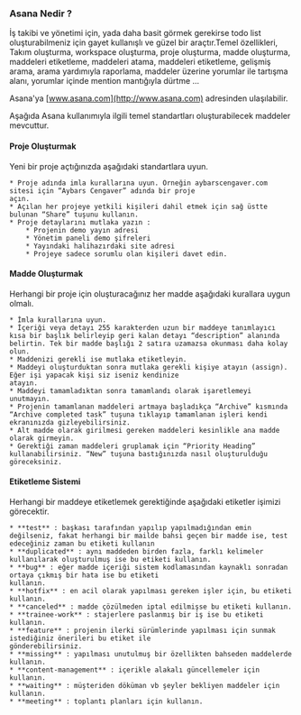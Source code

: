 ### Asana Nedir ? ###

  İş takibi ve yönetimi için, yada daha basit görmek gerekirse todo list oluşturabilmeniz için gayet kullanışlı ve
güzel bir araçtır.Temel özellikleri, Takım oluşturma, workspace oluşturma, proje oluşturma, madde oluşturma,
maddeleri etiketleme, maddeleri atama, maddeleri etiketleme, gelişmiş arama, arama yardımıyla raporlama,
maddeler üzerine yorumlar ile tartışma alanı, yorumlar içinde mention mantığıyla dürtme ...

  Asana'ya [www.asana.com](http://www.asana.com) adresinden ulaşılabilir.

Aşağıda Asana kullanımıyla ilgili temel standartları oluşturabilecek maddeler mevcuttur.

#### Proje Oluşturmak ####

Yeni bir proje açtığınızda aşağıdaki standartlara uyun.

    * Proje adında imla kurallarına uyun. Örneğin aybarscengaver.com sitesi için “Aybars Cengaver” adında bir proje
    açın.
    * Açılan her projeye yetkili kişileri dahil etmek için sağ üstte bulunan “Share” tuşunu kullanın.
    * Proje detaylarını mutlaka yazın :
        * Projenin demo yayın adresi
        * Yönetim paneli demo şifreleri
        * Yayındaki halihazırdaki site adresi
        * Projeye sadece sorumlu olan kişileri davet edin.


#### Madde Oluşturmak ####

Herhangi bir proje için oluşturacağınız her madde aşağıdaki kurallara uygun olmalı.

    * İmla kurallarına uyun.
    * İçeriği veya detayı 255 karakterden uzun bir maddeye tanımlayıcı kısa bir başlık belirleyip geri kalan detayı “description” alanında belirtin. Tek bir madde başlığı 2 satıra uzamazsa okunması daha kolay olun.
    * Maddenizi gerekli ise mutlaka etiketleyin.
    * Maddeyi oluşturduktan sonra mutlaka gerekli kişiye atayın (assign). Eğer işi yapacak kişi siz iseniz kendinize
    atayın.
    * Maddeyi tamamladıktan sonra tamamlandı olarak işaretlemeyi unutmayın.
    * Projenin tamamlanan maddeleri artmaya başladıkça “Archive” kısmında “Archive completed task” tuşuna tıklayıp tamamlanan işleri kendi ekranınızda gizleyebilirsiniz.
    * Alt madde olarak girilmesi gereken maddeleri kesinlikle ana madde olarak girmeyin.
    * Gerektiği zaman maddeleri gruplamak için “Priority Heading” kullanabilirsiniz. “New” tuşuna bastığınızda nasıl oluşturulduğu göreceksiniz.


#### Etiketleme Sistemi ####

Herhangi bir maddeye etiketlemek gerektiğinde aşağıdaki etiketler işimizi görecektir.

    * **test** : başkası tarafından yapılıp yapılmadığından emin değilseniz, fakat herhangi bir mailde bahsi geçen bir madde ise, test edeceğiniz zaman bu etiketi kullanın
    * **duplicated** : aynı maddeden birden fazla, farklı kelimeler kullanılarak oluşturulmuş ise bu etiketi kullanın.
    * **bug** : eğer madde içeriği sistem kodlamasından kaynaklı sonradan ortaya çıkmış bir hata ise bu etiketi
    kullanın.
    * **hotfix** : en acil olarak yapılması gereken işler için, bu etiketi kullanın.
    * **canceled** : madde çözülmeden iptal edilmişse bu etiketi kullanın.
    * **trainee-work** : stajerlere paslanmış bir iş ise bu etiketi kullanın.
    * **feature** : projenin ilerki sürümlerinde yapılması için sunmak istediğiniz önerileri bu etiket ile
    gönderebilirsiniz.
    * **missing** : yapılması unutulmuş bir özellikten bahseden maddelerde kullanın.
    * **content-management** : içerikle alakalı güncellemeler için kullanın.
    * **waiting** : müşteriden döküman vb şeyler bekliyen maddeler için kullanın.
    * **meeting** : toplantı planları için kullanın.

